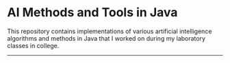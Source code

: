 # AI Methods and Tools in Java

This repository contains implementations of various artificial intelligence algorithms and methods in Java that I worked on during my laboratory classes in college.

---









